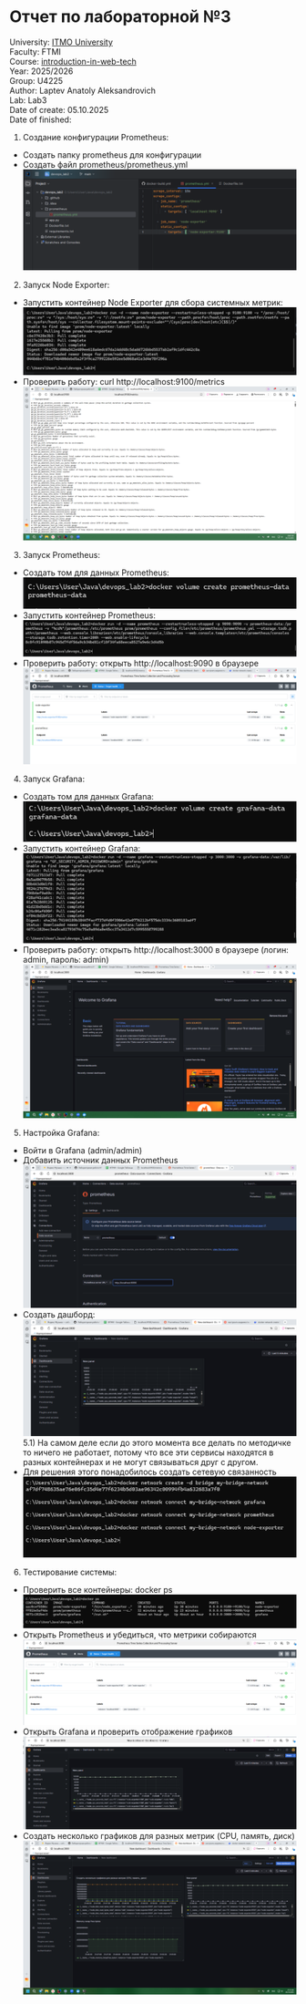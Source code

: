 # Отчет по лабораторной №3

University: [ITMO University](https://itmo.ru/ru/)\
Faculty: FTMI\
Course: [introduction-in-web-tech](https://itmo-ict-faculty.github.io/introduction-in-web-tech)\
Year: 2025/2026\
Group: U4225\
Author: Laptev Anatoly Aleksandrovich\
Lab: Lab3\
Date of create: 05.10.2025\
Date of finished: 

1) Создание конфигурации Prometheus:
* Создать папку prometheus для конфигурации
* Создать файл prometheus/prometheus.yml
![img.png](img.png)
2) Запуск Node Exporter:
* Запустить контейнер Node Exporter для сбора системных метрик:
![img_1.png](img_1.png)
* Проверить работу: curl http://localhost:9100/metrics
![img_2.png](img_2.png)
3) Запуск Prometheus:
* Создать том для данных Prometheus:
![img_3.png](img_3.png)
* Запустить контейнер Prometheus:
![img_5.png](img_5.png)
* Проверить работу: открыть http://localhost:9090 в браузере
![img_11.png](img_11.png)
4) Запуск Grafana:
* Создать том для данных Grafana:
![img_6.png](img_6.png)
* Запустить контейнер Grafana:
![img_7.png](img_7.png)
* Проверить работу: открыть http://localhost:3000 в браузере (логин: admin, пароль: admin)
![img_8.png](img_8.png)
5) Настройка Grafana:
* Войти в Grafana (admin/admin)
* Добавить источник данных Prometheus
![img_9.png](img_9.png)
* Создать дашборд:
![img_12.png](img_12.png)
5.1) На самом деле если до этого момента все делать по методичке то ничего не работает, потому что
все эти сервисы находятся в разных контейнерах и не могут связываться друг с другом. 
* Для решения этого понадобилось создать сетевую связанность 
![img_13.png](img_13.png)
6) Тестирование системы:
* Проверить все контейнеры: docker ps
![img_14.png](img_14.png)
* Открыть Prometheus и убедиться, что метрики собираются
![img_15.png](img_15.png)
* Открыть Grafana и проверить отображение графиков
![img_16.png](img_16.png)
* Создать несколько графиков для разных метрик (CPU, память, диск)
![img_17.png](img_17.png)